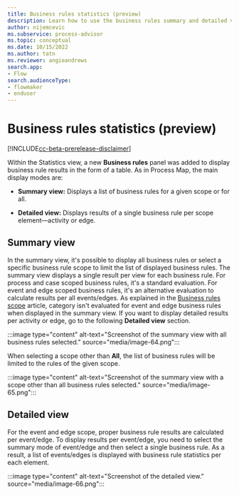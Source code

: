 ```yaml
---
title: Business rules statistics (preview)
description: Learn how to use the business rules summary and detailed views in Minit desktop application in process advisor.
author: nijemcevic
ms.subservice: process-advisor
ms.topic: conceptual
ms.date: 10/15/2022
ms.author: tatn
ms.reviewer: angieandrews
search.app:
- Flow
search.audienceType:
- flowmaker
- enduser
---
```


# Business rules statistics (preview)

[!INCLUDE[cc-beta-prerelease-disclaimer](../includes/cc-beta-prerelease-disclaimer.md)]

Within the Statistics view, a new **Business rules** panel was added to display business rule results in the form of a table. As in Process Map, the main display modes are:

- **Summary view:** Displays a list of business rules for a given scope or for all.

- **Detailed view:** Displays results of a single business rule per scope element&mdash;activity or edge.

## Summary view

In the summary view, it's possible to display all business rules or select a specific business rule scope to limit the list of displayed business rules. The summary view displays a single result per view for each business rule. For process and case scoped business rules, it's a standard evaluation. For event and edge scoped business rules, it's an alternative evaluation to calculate results per all events/edges. As explained in the [Business rules scope](business-rule-scope.md) article, category isn't evaluated for event and edge business rules when displayed in the summary view. If you want to display detailed results per activity or edge, go to the following **Detailed view** section.

:::image type="content" alt-text="Screenshot of the summary view with all business rules selected." source="media/image-64.png":::

When selecting a scope other than **All**, the list of business rules will be limited to the rules of the given scope.

:::image type="content" alt-text="Screenshot of the summary view with a scope other than all business rules selected." source="media/image-65.png":::

## Detailed view

For the event and edge scope, proper business rule results are calculated per event/edge. To display results per event/edge, you need to select the summary mode of event/edge and then select a single business rule. As a result, a list of events/edges is displayed with business rule statistics per each element.

:::image type="content" alt-text="Screenshot of the detailed view." source="media/image-66.png":::


